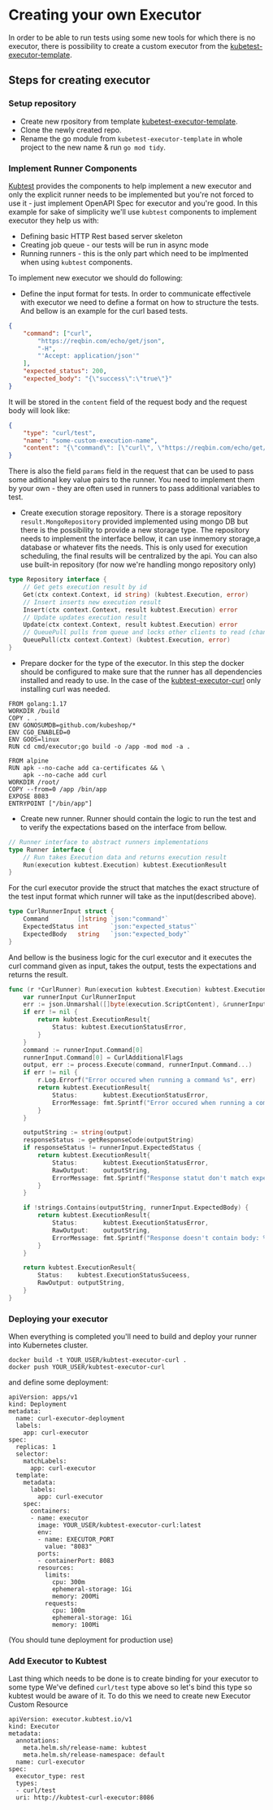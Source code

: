 # Creating your own Executor

In order to be able to run tests using some new tools for which there is no executor, there is possibility to create a custom executor from the [kubetest-executor-template](https://github.com/kubeshop/kubtest-executor-template).

## Steps for creating executor

### Setup repository

- Create new rpository from template [kubetest-executor-template](https://github.com/kubeshop/kubtest-executor-template).
- Clone the newly created repo.
- Rename the go module from `kubetest-executor-template` in whole project to the new name & run `go mod tidy`.

### Implement Runner Components

[Kubtest](https://github.com/kubeshop/kubtest) provides the components to help implement a new executor and only the explicit runner needs to be implemented but you're not forced to use it - just implement OpenAPI Spec for executor 
and you're good.
In this example for sake of simplicity we'll use `kubtest` components to implement executor they help us with:
- Defining basic HTTP Rest based server skeleton
- Creating job queue - our tests will be run in async mode
- Running runners - this is the only part which need to be implmented when using `kubtest` components.


To implement new executor we should do following: 

- Define the input format for tests.
  In order to communicate effectivele with executor we need to define a format on how to structure the tests. And bellow is an example for the curl based tests.

```json
{
    "command": ["curl",
        "https://reqbin.com/echo/get/json",
        "-H",
        "'Accept: application/json'"
    ],
    "expected_status": 200,
    "expected_body": "{\"success\":\"true\"}"
}
```

It will be stored in the `content` field of the request body and the request body will look like:

```json
{
    "type": "curl/test",
    "name": "some-custom-execution-name",
    "content": "{\"command\": [\"curl\", \"https://reqbin.com/echo/get/json\", \"-H\", \"'Accept: application/json'\"],\"expected_status\":200,\"expected_body\":\"{\\\"success\\\":\\\"true\\\"}\"}"
}
```

There is also the field `params` field in the request that can be used to pass some aditional key value pairs to the runner. You need to implement them by your own - they are often used in runners to pass additional variables to test.

- Create execution storage repository.
  There is a storage repository `result.MongoRepository` provided implemented using mongo DB but there is the possibility to provide a new storage type.
  The repository needs to implement the interface bellow, it can use inmemory storage,a database or whatever fits the needs. This is only used for execution scheduling, the final results will be centralized by the api. You can also use 
  built-in repository (for now we're handling mongo repository only)

```go
type Repository interface {
    // Get gets execution result by id
    Get(ctx context.Context, id string) (kubtest.Execution, error)
    // Insert inserts new execution result
    Insert(ctx context.Context, result kubtest.Execution) error
    // Update updates execution result
    Update(ctx context.Context, result kubtest.Execution) error
    // QueuePull pulls from queue and locks other clients to read (changes state from queued->pending)
    QueuePull(ctx context.Context) (kubtest.Execution, error)
}
```

- Prepare docker for the type of the executor.
  In this step the docker should be configured to make sure that the runner has all dependencies installed and ready to use. 
  In the case of the [kubtest-executor-curl](https://github.com/kubeshop/kubtest-executor-curl) only installing curl was needed.

```docker
FROM golang:1.17
WORKDIR /build
COPY . .
ENV GONOSUMDB=github.com/kubeshop/* 
ENV CGO_ENABLED=0 
ENV GOOS=linux
RUN cd cmd/executor;go build -o /app -mod mod -a .

FROM alpine
RUN apk --no-cache add ca-certificates && \
    apk --no-cache add curl
WORKDIR /root/
COPY --from=0 /app /bin/app
EXPOSE 8083
ENTRYPOINT ["/bin/app"]
```

- Create new runner.
  Runner should contain the logic to run the test and to verify the expectations based on the interface from bellow.

```go
// Runner interface to abstract runners implementations
type Runner interface {
    // Run takes Execution data and returns execution result
    Run(execution kubtest.Execution) kubtest.ExecutionResult
}
```

  For the curl executor provide the struct that matches the exact structure of the test input format which runner will take as the input(described above).

```go
type CurlRunnerInput struct {
    Command        []string `json:"command"`
    ExpectedStatus int      `json:"expected_status"`
    ExpectedBody   string   `json:"expected_body"`
}
```

  And bellow is the business logic for the curl executor and it executes the curl command given as input, takes the output, tests the expectations and returns the result.

```go
func (r *CurlRunner) Run(execution kubtest.Execution) kubtest.ExecutionResult {
    var runnerInput CurlRunnerInput
    err := json.Unmarshal([]byte(execution.ScriptContent), &runnerInput)
    if err != nil {
        return kubtest.ExecutionResult{
            Status: kubtest.ExecutionStatusError,
        }
    }
    command := runnerInput.Command[0]
    runnerInput.Command[0] = CurlAdditionalFlags
    output, err := process.Execute(command, runnerInput.Command...)
    if err != nil {
        r.Log.Errorf("Error occured when running a command %s", err)
        return kubtest.ExecutionResult{
            Status:       kubtest.ExecutionStatusError,
            ErrorMessage: fmt.Sprintf("Error occured when running a command %s", err),
        }
    }

    outputString := string(output)
    responseStatus := getResponseCode(outputString)
    if responseStatus != runnerInput.ExpectedStatus {
        return kubtest.ExecutionResult{
            Status:       kubtest.ExecutionStatusError,
            RawOutput:    outputString,
            ErrorMessage: fmt.Sprintf("Response statut don't match expected %d got %d", runnerInput.ExpectedStatus, responseStatus),
        }
    }

    if !strings.Contains(outputString, runnerInput.ExpectedBody) {
        return kubtest.ExecutionResult{
            Status:       kubtest.ExecutionStatusError,
            RawOutput:    outputString,
            ErrorMessage: fmt.Sprintf("Response doesn't contain body: %s", runnerInput.ExpectedBody),
        }
    }

    return kubtest.ExecutionResult{
        Status:    kubtest.ExecutionStatusSuceess,
        RawOutput: outputString,
    }
}
```

### Deploying your executor

When everything is completed you'll need to build and deploy your runner into Kubernetes cluster. 

```
docker build -t YOUR_USER/kubtest-executor-curl . 
docker push YOUR_USER/kubtest-executor-curl
```

and define some deployment: 
```
apiVersion: apps/v1
kind: Deployment
metadata:
  name: curl-executor-deployment
  labels:
    app: curl-executor
spec:
  replicas: 1
  selector:
    matchLabels:
      app: curl-executor
  template:
    metadata:
      labels:
        app: curl-executor
    spec:
      containers:
      - name: executor
        image: YOUR_USER/kubtest-executor-curl:latest
        env:
        - name: EXECUTOR_PORT
          value: "8083"
        ports:
        - containerPort: 8083
        resources:
          limits:
            cpu: 300m
            ephemeral-storage: 1Gi
            memory: 200Mi
          requests:
            cpu: 100m
            ephemeral-storage: 1Gi
            memory: 100Mi
```

(You should tune deployment for production use)

### Add Executor to Kubtest

Last thing which needs to be done is to create binding for your executor to some type 
We've defined `curl/test` type above so let's bind this type so kubtest would be aware of it. 
To do this we need to create new Executor Custom Resource

```
apiVersion: executor.kubtest.io/v1
kind: Executor
metadata:
  annotations:
    meta.helm.sh/release-name: kubtest
    meta.helm.sh/release-namespace: default
  name: curl-executor
spec:
  executor_type: rest
  types:
  - curl/test
  uri: http://kubtest-curl-executor:8086
```

